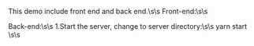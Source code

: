 This demo include front end and back end.\s\s
Front-end:\s\s

Back-end:\s\s
1.Start the server, change to server directory:\s\s
yarn start \s\s
